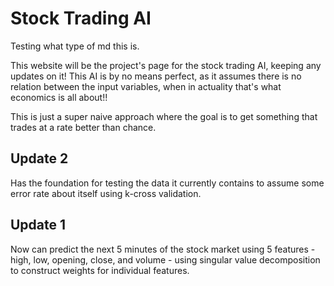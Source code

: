 <h1>Stock Trading AI</h1>
Testing what type of md this is.

This website will be the project's page for the stock trading AI, keeping any updates on it! This AI is by no means perfect, as it assumes there is no relation between the input variables, when in actuality that's what economics is all about!!

This is just a super naive approach where the goal is to get something that trades at a rate better than chance.

<h2>Update 2</h2>
Has the foundation for testing the data it currently contains to assume some error rate about itself using k-cross validation.

<h2>Update 1</h2>
Now can predict the next 5 minutes of the stock market using 5 features - high, low, opening, close, and volume - using singular value decomposition to construct weights for individual features.
